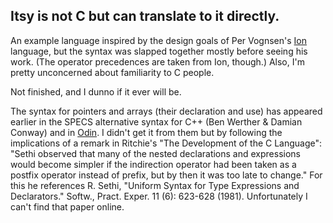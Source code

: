 ## Itsy is not C but can translate to it directly.

An example language inspired by the design goals of Per Vognsen's
[Ion](https://github.com/pervognsen/bitwise/blob/master/notes/ion_motivation.md)
language, but the syntax was slapped together mostly before seeing his
work. (The operator precedences are taken from Ion, though.) Also, I'm
pretty unconcerned about familiarity to C people.

Not finished, and I dunno if it ever will be.

The syntax for pointers and arrays (their declaration and use) has
appeared earlier in the SPECS alternative syntax for C++ (Ben Werther
& Damian Conway) and in [Odin](https://github.com/odin-lang/Odin). I
didn't get it from them but by following the implications of a remark
in Ritchie's "The Development of the C Language": "Sethi observed that
many of the nested declarations and expressions would become simpler
if the indirection operator had been taken as a postfix operator
instead of prefix, but by then it was too late to change." For this he
references R. Sethi, "Uniform Syntax for Type Expressions and
Declarators." Softw., Pract. Exper. 11 (6): 623-628
(1981). Unfortunately I can't find that paper online.
